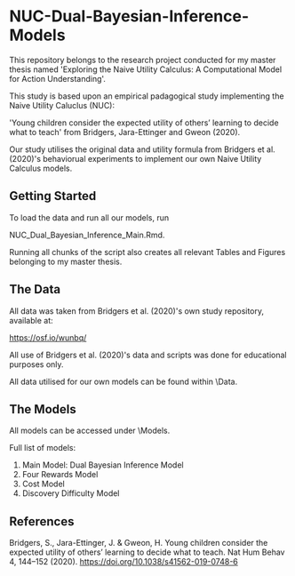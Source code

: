 # NUC-Dual-Bayesian-Inference-Models

This repository belongs to the research project conducted for my master thesis named 'Exploring the Naive Utility Calculus: A Computational Model for Action Understanding'.

This study is based upon an empirical padagogical study implementing the Naive Utility Caluclus (NUC):

'Young children consider the expected utility of others’ learning to decide what to teach' from Bridgers, Jara-Ettinger and Gweon (2020).

Our study utilises the original data and utility formula from Bridgers et al. (2020)'s behaviorual experiments to implement our own Naive Utility Calculus models. 

## Getting Started

To load the data and run all our models, run 

NUC_Dual_Bayesian_Inference_Main.Rmd. 

Running all chunks of the script also creates all relevant Tables and Figures 
belonging to my master thesis. 

## The Data

All data was taken from Bridgers et al. (2020)'s own study repository, available at: 

https://osf.io/wunbq/

All use of Bridgers et al. (2020)'s data and scripts was done for educational purposes only.

All data utilised for our own models can be found within \Data.

## The Models

All models can be accessed under \Models.

Full list of models:

<ol>
  <li>Main Model: Dual Bayesian Inference Model</li>
  <li>Four Rewards Model</li>
  <li>Cost Model</li>
  <li>Discovery Difficulty Model</li>
</ol> 

## References

Bridgers, S., Jara-Ettinger, J. & Gweon, H. Young children consider the expected utility of others’ learning to decide what to teach. Nat Hum Behav 4, 144–152 (2020). https://doi.org/10.1038/s41562-019-0748-6

